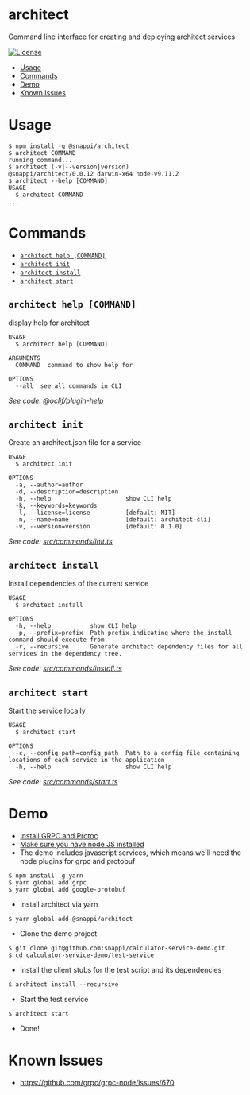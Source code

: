 architect
=========

Command line interface for creating and deploying architect services

[![License](https://img.shields.io/npm/l/architect.svg)](https://github.com/snappi/architect-cli/blob/master/package.json)

<!-- toc -->
* [Usage](#usage)
* [Commands](#commands)
* [Demo](#demo)
* [Known Issues](#known-issues)
<!-- tocstop -->
# Usage
<!-- usage -->
```sh-session
$ npm install -g @snappi/architect
$ architect COMMAND
running command...
$ architect (-v|--version|version)
@snappi/architect/0.0.12 darwin-x64 node-v9.11.2
$ architect --help [COMMAND]
USAGE
  $ architect COMMAND
...
```
<!-- usagestop -->
# Commands
<!-- commands -->
* [`architect help [COMMAND]`](#architect-help-command)
* [`architect init`](#architect-init)
* [`architect install`](#architect-install)
* [`architect start`](#architect-start)

## `architect help [COMMAND]`

display help for architect

```
USAGE
  $ architect help [COMMAND]

ARGUMENTS
  COMMAND  command to show help for

OPTIONS
  --all  see all commands in CLI
```

_See code: [@oclif/plugin-help](https://github.com/oclif/plugin-help/blob/v2.1.3/src/commands/help.ts)_

## `architect init`

Create an architect.json file for a service

```
USAGE
  $ architect init

OPTIONS
  -a, --author=author
  -d, --description=description
  -h, --help                     show CLI help
  -k, --keywords=keywords
  -l, --license=license          [default: MIT]
  -n, --name=name                [default: architect-cli]
  -v, --version=version          [default: 0.1.0]
```

_See code: [src/commands/init.ts](https://github.com/architect-team/architect-cli/blob/v0.0.12/src/commands/init.ts)_

## `architect install`

Install dependencies of the current service

```
USAGE
  $ architect install

OPTIONS
  -h, --help           show CLI help
  -p, --prefix=prefix  Path prefix indicating where the install command should execute from.
  -r, --recursive      Generate architect dependency files for all services in the dependency tree.
```

_See code: [src/commands/install.ts](https://github.com/architect-team/architect-cli/blob/v0.0.12/src/commands/install.ts)_

## `architect start`

Start the service locally

```
USAGE
  $ architect start

OPTIONS
  -c, --config_path=config_path  Path to a config file containing locations of each service in the application
  -h, --help                     show CLI help
```

_See code: [src/commands/start.ts](https://github.com/architect-team/architect-cli/blob/v0.0.12/src/commands/start.ts)_
<!-- commandsstop -->

# Demo

* [Install GRPC and Protoc](https://github.com/grpc/grpc/blob/master/BUILDING.md#pre-requisites)
* [Make sure you have node JS installed](https://nodejs.org/en/download/package-manager/)
* The demo includes javascript services, which means we'll need the node plugins for grpc and protobuf
```
$ npm install -g yarn
$ yarn global add grpc
$ yarn global add google-protobuf
```

* Install architect via yarn
```
$ yarn global add @snappi/architect
```

* Clone the demo project
```
$ git clone git@github.com:snappi/calculator-service-demo.git
$ cd calculator-service-demo/test-service
```

* Install the client stubs for the test script and its dependencies
```
$ architect install --recursive
```

* Start the test service
```
$ architect start
```

* Done!

# Known Issues
* https://github.com/grpc/grpc-node/issues/670
